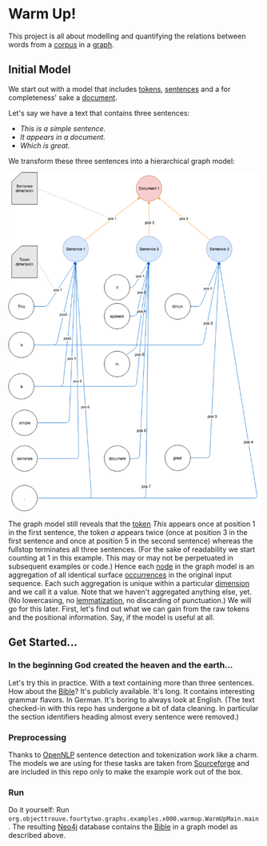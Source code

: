 Warm Up!
========

This project is all about modelling and quantifying the relations between words from a [corpus](../common/Glossary.md#corpus) in a [graph](../common/Glossary.md#graph). 

Initial Model
-------------
We start out with a model that includes [tokens](../common/Glossary.md#token), [sentences](../common/Glossary.md#sentence) and a for completeness' sake a [document](../common/Glossary.md#document).

Let's say we have a text that contains three sentences: 

  * *This is a simple sentence.*
  * *It appears in a document.*
  * *Which is great.*
  
We transform these three sentences into a hierarchical graph model:  

![Initial graph model](../img/x000.00.png)

The graph model still reveals that the [token](../common/Glossary.md#token) *This* appears once at position 1 in the first sentence, the token *a* appears twice (once at position 3 in the first sentence and once at position 5 in the second sentence) whereas the fullstop terminates all three sentences.
(For the sake of readability we start counting at 1 in this example. This may or may not be perpetuated in subsequent examples or code.)
Hence each [node](../common/Glossary.md#node) in the graph model is an aggregation of all identical surface [occurrences](../common/Glossary.md#occurrence) in the original input sequence.
Each such aggregation is unique within a particular [dimension](../common/Glossary.md#dimension) and we call it a value. 
Note that we haven't aggregated anything else, yet. (No lowercasing, no [lemmatization](../common/Glossary.md#lemmatization), no discarding of punctuation.) We will go for this later.
First, let's find out what we can gain from the raw tokens and the positional information. Say, if the model is useful at all. 

Get Started...
--------------

### In the beginning God created the heaven and the earth...

Let's try this in practice. With a text containing more than three sentences. 
How about the [Bible](#http://bitimage.dyndns.org/german/MartinLuther-1912/Martin_Luther_Uebersetzung_1912.txt)? It's publicly available. It's long. It contains interesting grammar flavors.
In German. It's boring to always look at English.
(The text checked-in with this repo has undergone a bit of data cleaning. In particular the section identifiers heading almost every sentence were removed.) 
 
### Preprocessing

Thanks to [OpenNLP](https://opennlp.apache.org/) sentence detection and tokenization work like a charm. 
The models we are using for these tasks are taken from [Sourceforge](http://opennlp.sourceforge.net/models-1.5/) and are included in this repo only to make the example work out of the box.

### Run

Do it yourself: 
Run `org.objecttrouve.fourtytwo.graphs.examples.x000.warmup.WarmUpMain.main`. 
The resulting [Neo4j](../common/Glossary.md#neo4j) database contains the [Bible](#http://bitimage.dyndns.org/german/MartinLuther-1912/Martin_Luther_Uebersetzung_1912.txt) in a graph model as described above. 
